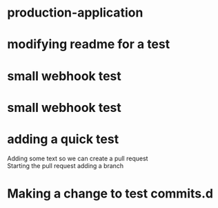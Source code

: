 # production-application
# modifying readme for a test
# small webhook test
# small webhook test
# adding a quick test 
Adding some text so we can create a pull request    
Starting the pull request adding a branch
# Making a change to test commits.d
